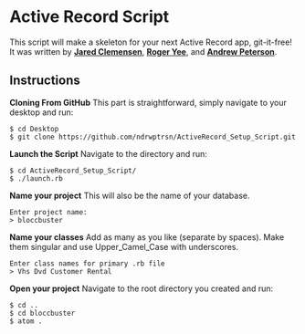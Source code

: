 # Active Record Script


This script will make a skeleton for your next Active Record app, git-it-free! It was written by [**Jared Clemensen**](http://markdown-here.com), [**Roger Yee**](https://github.com/ryee926), and [**Andrew Peterson**](https://github.com/ndrwptrsn).


## Instructions

**Cloning From GitHub** This part is straightforward, simply navigate to your desktop and run:

```
$ cd Desktop
$ git clone https://github.com/ndrwptrsn/ActiveRecord_Setup_Script.git
```

**Launch the Script** Navigate to the directory and run:

```
$ cd ActiveRecord_Setup_Script/
$ ./launch.rb
```

**Name your project** This will also be the name of your database.

```
Enter project name:
> bloccbuster
```

**Name your classes** Add as many as you like (separate by spaces). Make them singular and use Upper\_Camel_Case with underscores.
```
Enter class names for primary .rb file
> Vhs Dvd Customer Rental
```

**Open your project** Navigate to the root directory you created and run:

```
$ cd ..
$ cd bloccbuster
$ atom .
```

